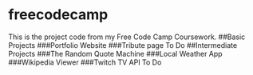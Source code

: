 # freecodecamp
This is the project code from my Free Code Camp Coursework.
##Basic Projects
###Portfolio Website
###Tribute page
To Do
##Intermediate Projects
###The Random Quote Machine
###Local Weather App
###Wikipedia Viewer
###Twitch TV API
To Do

